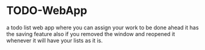 # TODO-WebApp
a todo list web app where you can assign your work to be done ahead it has the saving feature also if you removed the window and reopened it whenever it will have your lists as it is.
